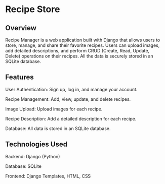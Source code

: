 # Recipe Store

## Overview

Recipe Manager is a web application built with Django that allows users to store, manage, and share their favorite recipes. Users can upload images, add detailed descriptions, and perform CRUD (Create, Read, Update, Delete) operations on their recipes. All the data is securely stored in an SQLite database.

## Features

User Authentication: Sign up, log in, and manage your account.

Recipe Management: Add, view, update, and delete recipes.

Image Upload: Upload images for each recipe.

Recipe Description: Add a detailed description for each recipe.

Database: All data is stored in an SQLite database.

## Technologies Used
Backend: Django (Python)

Database: SQLite

Frontend: Django Templates, HTML, CSS
